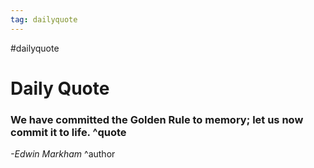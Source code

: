 ```yaml
---
tag: dailyquote
---
```


#dailyquote

# Daily Quote

### We have committed the Golden Rule to memory; let us now commit it to life. ^quote
*-Edwin Markham* ^author
